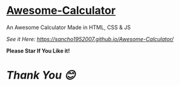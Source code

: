 # [Awesome-Calculator](https://sancho1952007.github.io/Awesome-Calculator/)
An Awesome Calculator Made in HTML, CSS &amp; JS

*See it Here: https://sancho1952007.github.io/Awesome-Calculator/*

**Please Star If You Like it!**

# ***Thank You 😊***
